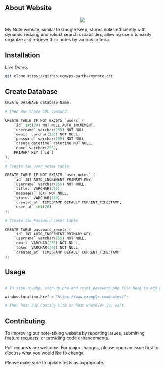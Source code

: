 ## About Website
<p align="center">
  <img src="https://i.ibb.co/wWjPRGJ/my-note-website.png" />
</p>


My Note website, similar to Google Keep, stores notes efficiently with dynamic resizing and robust search capabilities, allowing users to easily organize and retrieve their notes by various criteria.

## Installation

Live [Demo](https://www.mynotes.000.pe).

```bash
git clone https://github.com/ps-partha/mynote.git
```
## Create Database 

```python
CREATE DATABASE database-Name; 

# Then Run those SQL Command.

CREATE TABLE IF NOT EXISTS `users` (
    `id` int(20) NOT NULL AUTO_INCREMENT,
    `username` varchar(255) NOT NULL,
    `email` varchar(255) NOT NULL,
    `password` varchar(255) NOT NULL,
    `create_datetime` datetime NOT NULL,
    `name` varchar(255),
    PRIMARY KEY (`id`)
);

# Create the user_notes table

CREATE TABLE IF NOT EXISTS `user_notes` (
    `id` INT AUTO_INCREMENT PRIMARY KEY,
    `username` varchar(255) NOT NULL,
    `titles` VARCHAR(255),
    `messages` TEXT NOT NULL,
    `status` VARCHAR(100),
    `created_at` TIMESTAMP DEFAULT CURRENT_TIMESTAMP,
    `user_id` int(20)
);

# Create the Password reset table

CREATE TABLE password_resets (
    `id` INT AUTO_INCREMENT PRIMARY KEY,
    `username` varchar(255) NOT NULL,
    `email` VARCHAR(255) NOT NULL,
    `token` VARCHAR(255) NOT NULL,
    `created_at` TIMESTAMP DEFAULT CURRENT_TIMESTAMP
);


```

## Usage

```python

# In sign-in.php, sign-up.php and reset_password.php file Need to add your domain name like this

window.location.href = "https://www.example.com/notes/";

# Then host any hosting site or host whatever you want.

```

## Contributing
To improving our note-taking website by reporting issues, submitting feature requests, or providing code enhancements.

Pull requests are welcome. For major changes, please open an issue first
to discuss what you would like to change.

Please make sure to update tests as appropriate.
